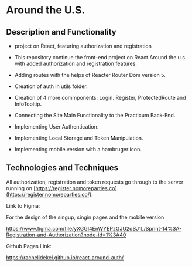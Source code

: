 # Around the U.S.

## Description and Functionality

- project on React, featuring authorization and registration

- This repository continue the front-end project on React Around the u.s. with added authorization and registration features.

- Adding routes with the helps of Reacter Router Dom version 5.

- Creation of auth in utils folder.

- Creation of 4 more commponents: Login. Register, ProtectedRoute and InfoTooltip.

- Connecting the Site Main Functionality to the Practicum Back-End.

- Implementing User Authentication.

- Implementing Local Storage and Token Manipulation.

- Implementing mobile version with a hambruger icon.

## Technologies and Techniques

All authorization, registration and token requests go through to the server running on [https://register.nomoreparties.co](https://register.nomoreparties.co/).

Link to Figma:

For the design of the singup, singin pages and the mobile version

https://www.figma.com/file/yXGGl4EnWYEPzGJU2dSJ1L/Sprint-14%3A-Registration-and-Authorization?node-id=1%3A40

Github Pages Link:

https://rachelidekel.github.io/react-around-auth/
